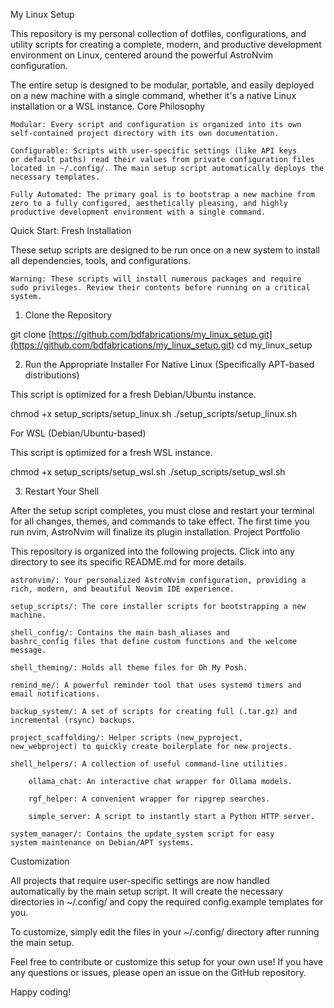 My Linux Setup

This repository is my personal collection of dotfiles, configurations,
and utility scripts for creating a complete, modern, and productive
development environment on Linux, centered around the powerful AstroNvim configuration.

The entire setup is designed to be modular, portable, and easily
deployed on a new machine with a single command, whether it's a native Linux installation or a
WSL instance.
Core Philosophy

    Modular: Every script and configuration is organized into its own
    self-contained project directory with its own documentation.

    Configurable: Scripts with user-specific settings (like API keys
    or default paths) read their values from private configuration files
    located in ~/.config/. The main setup script automatically deploys the necessary templates.

    Fully Automated: The primary goal is to bootstrap a new machine from
    zero to a fully configured, aesthetically pleasing, and highly productive development environment with a single command.

Quick Start: Fresh Installation

These setup scripts are designed to be run once on a new system to
install all dependencies, tools, and configurations.

    Warning: These scripts will install numerous packages and require
    sudo privileges. Review their contents before running on a critical
    system.

1. Clone the Repository

git clone [https://github.com/bdfabrications/my_linux_setup.git](https://github.com/bdfabrications/my_linux_setup.git)
cd my_linux_setup

2. Run the Appropriate Installer
For Native Linux (Specifically APT-based distributions)

This script is optimized for a fresh Debian/Ubuntu instance.

chmod +x setup_scripts/setup_linux.sh
./setup_scripts/setup_linux.sh

For WSL (Debian/Ubuntu-based)

This script is optimized for a fresh WSL instance.

chmod +x setup_scripts/setup_wsl.sh
./setup_scripts/setup_wsl.sh

3. Restart Your Shell

After the setup script completes, you must close and restart your
terminal for all changes, themes, and commands to take effect. The first time you run nvim, AstroNvim will finalize its plugin installation.
Project Portfolio

This repository is organized into the following projects. Click into any
directory to see its specific README.md for more details.

    astronvim/: Your personalized AstroNvim configuration, providing a rich, modern, and beautiful Neovim IDE experience.

    setup_scripts/: The core installer scripts for bootstrapping a new
    machine.

    shell_config/: Contains the main bash_aliases and
    bashrc_config files that define custom functions and the welcome
    message.

    shell_theming/: Holds all theme files for Oh My Posh.

    remind_me/: A powerful reminder tool that uses systemd timers and
    email notifications.

    backup_system/: A set of scripts for creating full (.tar.gz) and
    incremental (rsync) backups.

    project_scaffolding/: Helper scripts (new_pyproject,
    new_webproject) to quickly create boilerplate for new projects.

    shell_helpers/: A collection of useful command-line utilities.

        ollama_chat: An interactive chat wrapper for Ollama models.

        rgf_helper: A convenient wrapper for ripgrep searches.

        simple_server: A script to instantly start a Python HTTP server.

    system_manager/: Contains the update_system script for easy
    system maintenance on Debian/APT systems.

Customization

All projects that require user-specific settings are now handled automatically by the main setup script. It will create the necessary directories in ~/.config/ and copy the required config.example templates for you.

To customize, simply edit the files in your ~/.config/ directory after running the main setup.

Feel free to contribute or customize this setup for your own use! If you
have any questions or issues, please open an issue on the GitHub
repository.

Happy coding!
